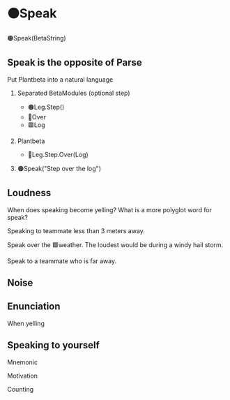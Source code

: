 # 🟠<motor>Speak</motor>

🟠<motor>Speak(<beta>BetaString</beta>)</motor>

## Speak is the opposite of Parse

Put Plantbeta into a natural language

1. Separated <beta>BetaModules</beta> (optional step)
    - 🟠<motor>Leg.Step()</motor>
    - 🔻<via>Over</via>
    - 🟩<ekos>Log</ekos>

2. <beta>Plantbeta</beta>
    - 🔷<beta>Leg.Step.Over(Log)</beta>

3. 🟠<motor>Speak(<beta>"Step over the log"</beta>)</motor>

## Loudness

When does speaking become yelling? What is a more polyglot word for speak?

Speaking to teammate less than 3 meters away.

Speak over the 🟩<ekos>weather</ekos>. The loudest would be during a windy hail storm.

Speak to a teammate who is far away.

## Noise

## Enunciation

When yelling

## Speaking to yourself

Mnemonic

Motivation

Counting
